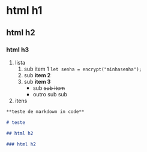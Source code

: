 # html h1

## html h2

### html h3


1. lista
   1. sub item 1 `let senha = encrypt("minhasenha");`
   1. sub __item 2__
   1. sub **item 3**
      * sub ~~sub item~~
      * outro sub sub
2. itens


```md
**teste de markdown in code**

# teste

## html h2

### html h2
```
